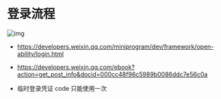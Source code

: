 # 登录流程

![img](https://zghimg.oss-cn-beijing.aliyuncs.com/blog/1712648730.png)

- <https://developers.weixin.qq.com/miniprogram/dev/framework/open-ability/login.html>
- <https://developers.weixin.qq.com/ebook?action=get_post_info&docid=000cc48f96c5989b0086ddc7e56c0a>

- 临时登录凭证 code 只能使用一次
